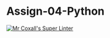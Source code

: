 # Assign-04-Python
[![Mr Coxall's Super Linter](README.md/../../../workflows/Mr%20Coxall's%20Super%20Linter/badge.svg)](README.md/../../../actions)

